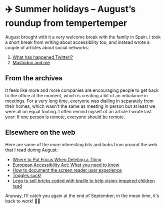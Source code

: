 # ✈️ Summer holidays – August’s roundup from tempertemper

August brought with it a very welcome break with the family in Spain. I took a short break from writing about accessibility too, and instead wrote a couple of articles about social networks:

1. [What has happened Twitter!?](https://www.tempertemper.net/blog/what-has-happened-twitter)
2. [Mastodon and me](https://www.tempertemper.net/blog/mastodon-and-me)


## From the archives

It feels like more and more companies are encouraging people to get back to the office at the moment, which is creating a bit of an imbalance in meetings. For a very long time, everyone was dialling in separately from their homes, which wasn't the same as meeting in person but at least we were all on equal footing. I often remind myself of an article I wrote last year: [If one person is remote, everyone should be remote](https://www.tempertemper.net/blog/if-one-person-is-remote-everyone-should-be-remote).

## Elsewhere on the web

Here are some of the more interesting bits and bobs from around the web that I read during August:

- [Where to Put Focus When Deleting a Thing](https://adrianroselli.com/2023/08/where-to-put-focus-when-deleting-a-thing.html)
- [European Accessibility Act: What you need to know](https://www.craigabbott.co.uk/blog/european-accessibility-act-what-you-need-to-know/)
- [How to document the screen reader user experience](https://bbc.github.io/accessibility-news-and-you/guides/screen-reader-ux.html)
- [Toggles suck!](https://axesslab.com/toggles-suck/)
- [Lego to sell bricks coded with braille to help vision-impaired children read](https://www.theguardian.com/lifeandstyle/2023/aug/24/lego-to-sell-bricks-coded-with-braille-to-help-vision-impaired-children-read)

Anyway, I’ll catch you again at the end of September; in the mean time, it's back to work! 👨‍💻
